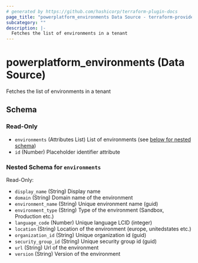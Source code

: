 ```yaml
---
# generated by https://github.com/hashicorp/terraform-plugin-docs
page_title: "powerplatform_environments Data Source - terraform-provider-power-platform"
subcategory: ""
description: |-
  Fetches the list of environments in a tenant
---
```


# powerplatform_environments (Data Source)

Fetches the list of environments in a tenant



<!-- schema generated by tfplugindocs -->
## Schema

### Read-Only

- `environments` (Attributes List) List of environments (see [below for nested schema](#nestedatt--environments))
- `id` (Number) Placeholder identifier attribute

<a id="nestedatt--environments"></a>
### Nested Schema for `environments`

Read-Only:

- `display_name` (String) Display name
- `domain` (String) Domain name of the environment
- `environment_name` (String) Unique environment name (guid)
- `environment_type` (String) Type of the environment (Sandbox, Production etc.)
- `language_code` (Number) Unique language LCID (integer)
- `location` (String) Location of the environment (europe, unitedstates etc.)
- `organization_id` (String) Unique organization id (guid)
- `security_group_id` (String) Unique security group id (guid)
- `url` (String) Url of the environment
- `version` (String) Version of the environment
